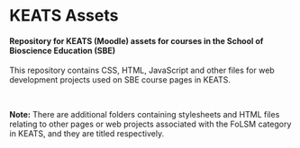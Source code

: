 # KEATS Assets
<h4>Repository for KEATS (Moodle) assets for courses in the School of Bioscience Education (SBE)</h4>
<p>This repository contains CSS, HTML, JavaScript and other files for web development projects used on SBE course pages in KEATS.</p>
<br>
<p><b>Note:</b> There are additional folders containing stylesheets and HTML files relating to other pages or web projects associated with the FoLSM category in KEATS, and they are titled respectively.</p>
